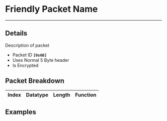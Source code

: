 # Friendly Packet Name #

---


## Details ##

Description of packet
  * Packet ID **`[0x6B]`**
  * Uses Normal 5 Byte header
  * Is Encrypted

## Packet Breakdown ##
| Index | Datatype | Length | Function |
|:------|:---------|:-------|:---------|

## Examples ##